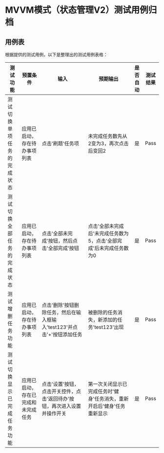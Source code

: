 # MVVM模式（状态管理V2）测试用例归档

## 用例表

根据提供的测试用例，以下是整理出的测试用例表格：

| 测试功能 | 预置条件 | 输入 | 预期输出 | 是否自动 | 测试结果 |
|---------|---------|------|---------|:-------:|:-------:|
| 测试切换单项任务的完成状态 | 应用已启动，存在待办事项列表 | 点击'刷题'任务项 | 未完成任务数先从2变为3，再次点击后变回2 | 是 | Pass |
| 测试切换全部任务的完成状态 | 应用已启动，存在待办事项列表 | 点击'全部未完成'按钮，然后点击'全部完成'按钮 | 点击'全部未完成后'未完成任务数为5，点击'全部完成'后未完成任务数为0 | 是 | Pass |
| 测试增删任务功能 | 应用已启动，存在待办事项列表 | 点击'删除'按钮删除任务，然后在输入框输入'test123'并点击'+'按钮添加任务 | 被删除的任务消失，新添加的任务'test123'出现 | 是 | Pass |
| 测试切换显示已完成任务功能 | 应用已启动，存在已完成和未完成任务 | 点击'设置'按钮，点击开关控件，点击'返回待办'按钮，再次进入设置并操作开关 | 第一次关闭显示已完成任务时'健身'任务消失，重新开启后'健身'任务重新显示 | 是 | Pass |

